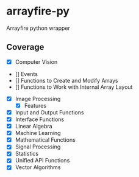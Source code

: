 # arrayfire-py

Arrayfire python wrapper

## Coverage

- [x] Computer Vision
- [] Events
- [] Functions to Create and Modify Arrays
- [] Functions to Work with Internal Array Layout
- [x] Image Processing
  - [x] Features
- [x] Input and Output Functions
- [x] Interface Functions
- [x] Linear Algebra
- [x] Machine Learning
- [x] Mathematical Functions
- [x] Signal Processing
- [x] Statistics
- [x] Unified API Functions
- [x] Vector Algorithms
